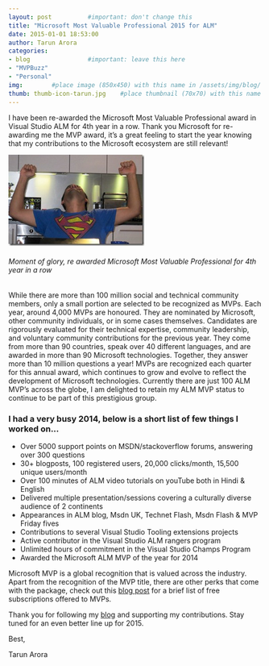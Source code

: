 ```yaml
---
layout: post          #important: don't change this
title: "Microsoft Most Valuable Professional 2015 for ALM"
date: 2015-01-01 18:53:00
author: Tarun Arora
categories:
- blog                #important: leave this here
- "MVPBuzz"
- "Personal"
img:        #place image (850x450) with this name in /assets/img/blog/
thumb: thumb-icon-tarun.jpg    #place thumbnail (70x70) with this name in /assets/img/blog/thumbs/
---
```

I have been re-awarded the Microsoft Most Valuable Professional award in Visual Studio ALM for 4th year in a row. Thank you Microsoft for re-awarding me the MVP award, it’s a great feeling to start the year knowing that my contributions to the Microsoft ecosystem are still relevant!
<!--more-->

![Moment of glory, re-awarded Microsoft Most Valuable Professional for 4th year in a row](/assets/img/blog/tarun/post05_TarunMvpAnnouncement.jpg)

###### Moment of glory, re awarded Microsoft Most Valuable Professional for 4th year in a row ######

While there are more than 100 million social and technical community members, only a small portion are selected to be recognized as MVPs. Each year, around 4,000 MVPs are honoured. They are nominated by Microsoft, other community individuals, or in some cases themselves. Candidates are rigorously evaluated for their technical expertise, community leadership, and voluntary community contributions for the previous year. They come from more than 90 countries, speak over 40 different languages, and are awarded in more than 90 Microsoft technologies. Together, they answer more than 10 million questions a year! MVPs are recognized each quarter for this annual award, which continues to grow and evolve to reflect the development of Microsoft technologies. Currently there are just 100 ALM MVP’s across the globe, I am delighted to retain my ALM MVP status to continue to be part of this prestigious group.

### I had a very busy 2014, below is a short list of few things I worked on... ###

- Over 5000 support points on MSDN/stackoverflow forums, answering over 300 questions
- 30+ blogposts, 100 registered users, 20,000 clicks/month, 15,500 unique users/month
- Over 100 minutes of ALM video tutorials on youTube both in Hindi & English
- Delivered multiple presentation/sessions covering a culturally diverse audience of 2 continents
- Appearances in ALM blog, Msdn UK, Technet Flash, Msdn Flash & MVP Friday fives
- Contributions to several Visual Studio Tooling extensions projects
- Active contributor in the Visual Studio ALM rangers program
- Unlimited hours of commitment in the Visual Studio Champs Program
- Awarded the Microsoft ALM MVP of the year for 2014

Microsoft MVP is a global recognition that is valued across the industry. Apart from the recognition of the MVP title, there are other perks that come with the package, check out this [blog post](http://geekswithblogs.net/TarunArora/archive/2012/08/25/are-you-cashing-in-on-the-mvp-complimentary-subscriptions.aspx) for a brief list of free subscriptions offered to MVPs.

Thank you for following my [blog](http://feeds.feedburner.com/visualstudiogeeks/otas) and supporting my contributions. Stay tuned for an even better line up for 2015.

Best,

Tarun Arora
